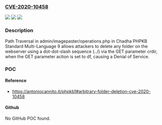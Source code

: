 ### [CVE-2020-10458](https://cve.mitre.org/cgi-bin/cvename.cgi?name=CVE-2020-10458)
![](https://img.shields.io/static/v1?label=Product&message=n%2Fa&color=blue)
![](https://img.shields.io/static/v1?label=Version&message=n%2Fa&color=blue)
![](https://img.shields.io/static/v1?label=Vulnerability&message=n%2Fa&color=brighgreen)

### Description

Path Traversal in admin/imagepaster/operations.php in Chadha PHPKB Standard Multi-Language 9 allows attackers to delete any folder on the webserver using a dot-dot-slash sequence (../) via the GET parameter crdir, when the GET parameter action is set to df, causing a Denial of Service.

### POC

#### Reference
- https://antoniocannito.it/phpkb1#arbitrary-folder-deletion-cve-2020-10458

#### Github
No GitHub POC found.

